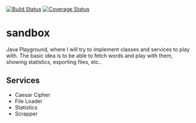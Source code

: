 [![Build Status](https://travis-ci.org/eballo/sandbox.svg?branch=master)](https://travis-ci.org/eballo/sandbox)
[![Coverage Status](https://coveralls.io/repos/github/eballo/sandbox/badge.svg)](https://coveralls.io/github/eballo/sandbox)

# sandbox
Java Playground, where I will try to implement classes and services to play with.
The basic idea is to be able to fetch words and play with them, showing statistics, exporting files, etc..

## Services
- Caesar Cipher
- File Loader
- Statistics
- Scrapper





